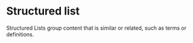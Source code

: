 # Structured list

Structured Lists group content that is similar or related, such as terms or definitions.
